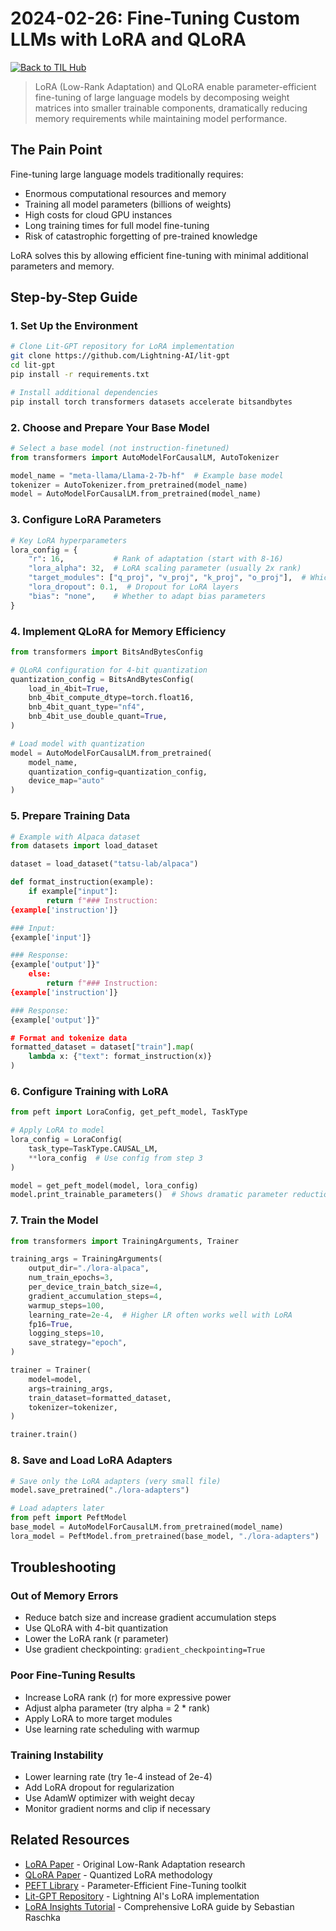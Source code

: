 # 2024-02-26: Fine-Tuning Custom LLMs with LoRA and QLoRA

[![Back to TIL Hub](https://img.shields.io/badge/←%20Back%20to-TIL%20Hub-blue?style=for-the-badge)](README.md)

> LoRA (Low-Rank Adaptation) and QLoRA enable parameter-efficient fine-tuning of large language models by decomposing weight matrices into smaller trainable components, dramatically reducing memory requirements while maintaining model performance.

## The Pain Point

Fine-tuning large language models traditionally requires:

- Enormous computational resources and memory
- Training all model parameters (billions of weights)
- High costs for cloud GPU instances
- Long training times for full model fine-tuning
- Risk of catastrophic forgetting of pre-trained knowledge

LoRA solves this by allowing efficient fine-tuning with minimal additional parameters and memory.

## Step-by-Step Guide

### 1. Set Up the Environment

```bash
# Clone Lit-GPT repository for LoRA implementation
git clone https://github.com/Lightning-AI/lit-gpt
cd lit-gpt
pip install -r requirements.txt

# Install additional dependencies
pip install torch transformers datasets accelerate bitsandbytes
```

### 2. Choose and Prepare Your Base Model

```python
# Select a base model (not instruction-finetuned)
from transformers import AutoModelForCausalLM, AutoTokenizer

model_name = "meta-llama/Llama-2-7b-hf"  # Example base model
tokenizer = AutoTokenizer.from_pretrained(model_name)
model = AutoModelForCausalLM.from_pretrained(model_name)
```

### 3. Configure LoRA Parameters

```python
# Key LoRA hyperparameters
lora_config = {
    "r": 16,           # Rank of adaptation (start with 8-16)
    "lora_alpha": 32,  # LoRA scaling parameter (usually 2x rank)
    "target_modules": ["q_proj", "v_proj", "k_proj", "o_proj"],  # Which layers to adapt
    "lora_dropout": 0.1,  # Dropout for LoRA layers
    "bias": "none",    # Whether to adapt bias parameters
}
```

### 4. Implement QLoRA for Memory Efficiency

```python
from transformers import BitsAndBytesConfig

# QLoRA configuration for 4-bit quantization
quantization_config = BitsAndBytesConfig(
    load_in_4bit=True,
    bnb_4bit_compute_dtype=torch.float16,
    bnb_4bit_quant_type="nf4",
    bnb_4bit_use_double_quant=True,
)

# Load model with quantization
model = AutoModelForCausalLM.from_pretrained(
    model_name,
    quantization_config=quantization_config,
    device_map="auto"
)
```


### 5. Prepare Training Data

```python
# Example with Alpaca dataset
from datasets import load_dataset

dataset = load_dataset("tatsu-lab/alpaca")

def format_instruction(example):
    if example["input"]:
        return f"### Instruction:
{example['instruction']}

### Input:
{example['input']}

### Response:
{example['output']}"
    else:
        return f"### Instruction:
{example['instruction']}

### Response:
{example['output']}"

# Format and tokenize data
formatted_dataset = dataset["train"].map(
    lambda x: {"text": format_instruction(x)}
)
```

### 6. Configure Training with LoRA

```python
from peft import LoraConfig, get_peft_model, TaskType

# Apply LoRA to model
lora_config = LoraConfig(
    task_type=TaskType.CAUSAL_LM,
    **lora_config  # Use config from step 3
)

model = get_peft_model(model, lora_config)
model.print_trainable_parameters()  # Shows dramatic parameter reduction
```

### 7. Train the Model

```python
from transformers import TrainingArguments, Trainer

training_args = TrainingArguments(
    output_dir="./lora-alpaca",
    num_train_epochs=3,
    per_device_train_batch_size=4,
    gradient_accumulation_steps=4,
    warmup_steps=100,
    learning_rate=2e-4,  # Higher LR often works well with LoRA
    fp16=True,
    logging_steps=10,
    save_strategy="epoch",
)

trainer = Trainer(
    model=model,
    args=training_args,
    train_dataset=formatted_dataset,
    tokenizer=tokenizer,
)

trainer.train()
```

### 8. Save and Load LoRA Adapters

```python
# Save only the LoRA adapters (very small file)
model.save_pretrained("./lora-adapters")

# Load adapters later
from peft import PeftModel
base_model = AutoModelForCausalLM.from_pretrained(model_name)
lora_model = PeftModel.from_pretrained(base_model, "./lora-adapters")
```

## Troubleshooting

### Out of Memory Errors

- Reduce batch size and increase gradient accumulation steps
- Use QLoRA with 4-bit quantization
- Lower the LoRA rank (r parameter)
- Use gradient checkpointing: `gradient_checkpointing=True`

### Poor Fine-Tuning Results

- Increase LoRA rank (r) for more expressive power
- Adjust alpha parameter (try alpha = 2 * rank)
- Apply LoRA to more target modules
- Use learning rate scheduling with warmup

### Training Instability

- Lower learning rate (try 1e-4 instead of 2e-4)
- Add LoRA dropout for regularization
- Use AdamW optimizer with weight decay
- Monitor gradient norms and clip if necessary

## Related Resources

- [LoRA Paper](https://arxiv.org/abs/2106.09685) - Original Low-Rank Adaptation research
- [QLoRA Paper](https://arxiv.org/abs/2305.14314) - Quantized LoRA methodology
- [PEFT Library](https://github.com/huggingface/peft) - Parameter-Efficient Fine-Tuning toolkit
- [Lit-GPT Repository](https://github.com/Lightning-AI/lit-gpt) - Lightning AI's LoRA implementation
- [LoRA Insights Tutorial](https://lightning.ai/pages/community/lora-insights/) - Comprehensive LoRA guide by Sebastian Raschka

